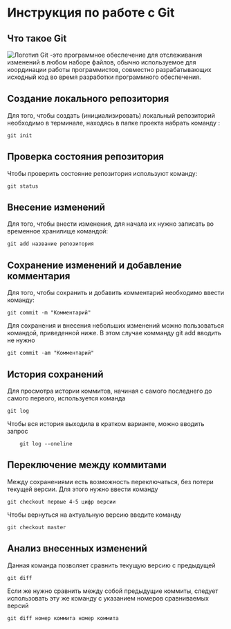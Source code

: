 # **Инструкция по работе с Git**

## Что такое Git ##

![Логотип](logo.png) Git -это программное обеспечение для отслеживания изменений в любом наборе файлов, обычно используемое для координации работы программистов, совместно разрабатывающих исходный код во время разработки программного обеспечения.

## Создание локального репозитория ##

Для того, чтобы создать (инициализировать) локальный репозиторий необходимо в терминале, находясь в папке проекта набрать команду :

    git init


## Проверка состояния репозитория ##

Чтобы проверить состояние репозитория используют команду:

    git status
    

## Внесение изменений

Для того, чтобы внести изменения, для начала их нужно записать во временное хранилище командой:

    git add название репозитория


## Сохранение изменений и добавление комментария

Для того, чтобы сохранить и добавить комментарий необходимо ввести команду:

    git commit -m "Комментарий"



Для сохранения и внесения небольших изменений можно пользоваться командой, приведенной ниже. В этом случае комманду git add вводить не нужно

    git commit -am "Комментарий"

## История сохранений

Для просмотра истории коммитов, начиная с самого последнего до самого первого, используется команда 

    git log


Чтобы вся история выходила в кратком варианте, можно вводить запрос 

        git log --oneline


## Переключение между коммитами

Между сохранениями есть возможность переключаться, без потери текущей версии. Для этого нужно ввести команду

    git checkout первые 4-5 цифр версии


Чтобы вернуться на актуальную версию введите команду

    git checkout master

## Анализ внесенных изменений

Данная команда позволяет сравнить текущую версию с предыдущей

    git diff

Если же нужно сравнить между собой предыдущие коммиты, следует использовать эту же команду с указанием номеров сравниваемых версий

    git diff номер коммита номер коммита

    




    